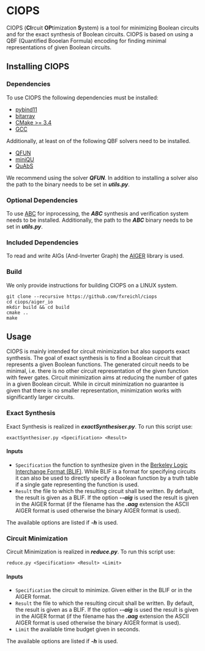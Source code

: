 # CIOPS

CIOPS (**CI**rcuit **OP**timization **S**ystem) is a tool for minimizing Boolean circuits and for the exact synthesis of Boolean circuits.
CIOPS is based on using a QBF (Quantified Booelan Formula) encoding for finding minimal representations of given Boolean circuits.

## Installing CIOPS

### Dependencies

To use CIOPS the following dependencies must be installed:
- [pybind11](https://github.com/pybind/pybind11)
- [bitarray](https://pypi.org/project/bitarray/)
- [CMake >= 3.4](https://cmake.org/)
- [GCC](https://gcc.gnu.org/)

Additionally, at least on of the following QBF solvers need to be installed.
- [QFUN](https://sat.inesc-id.pt/~mikolas/sw/qfun/)
- [miniQU](https://github.com/fslivovsky/miniQU)
- [QuAbS](https://github.com/ltentrup/quabs)

We recommend using the solver ***QFUN***. 
In addition to installing a solver also the path to the binary needs to be set in ***utils.py***. 

### Optional Dependencies

To use [ABC](https://people.eecs.berkeley.edu/~alanmi/abc/) for inprocessing, the ***ABC*** synthesis and verification system needs to be installed.
Additionally, the path to the ***ABC*** binary needs to be set in ***utils.py***. 

### Included Dependencies

To read and write AIGs (And-Inverter Graph) the [AIGER](https://github.com/arminbiere/aiger) library is used.

### Build

We only provide instructions for building CIOPS on a LINUX system.
```
git clone --recursive https://github.com/fxreichl/ciops
cd ciops/aiger_io
mkdir build && cd build
cmake ..
make
```

## Usage

CIOPS is mainly intended for circuit minimization but also supports exact synthesis.
The goal of exact synthesis is to find a Boolean circuit that represents a given Boolean functions.
The generated circuit needs to be minimal, i.e. there is no other circuit representation of the given function with fewer gates.
Circuit minimization aims at reducing the number of gates in a given Boolean circuit.
While in circuit minimization no guarantee is given that there is no smaller representation, minimization works with significantly larger circuits.

### Exact Synthesis

Exact Synthesis is realized in ***exactSynthesiser.py***.
To run this script use:
```
exactSynthesiser.py <Specification> <Result> 
```
#### Inputs

- ```Specification``` the function to synthesize given in the [Berkeley Logic Interchange Format (BLIF)](http://www.cs.columbia.edu/~cs6861/sis/blif/index.html).
While BLIF is a format for specifying circuits it can also be used to directly specify a Boolean function by a truth table if a single gate representing the function is used.
- ```Result``` the file to which the resulting circuit shall be written. By default, the result is given as a BLIF. If the option ***--aig*** is used the result is given in the AIGER format (if the filename has the ***.aag*** extension the ASCII AIGER format is used otherwise the binary AIGER format is used).

The available options are listed if ***-h*** is used.

### Circuit Minimization

Circuit Minimization is realized in ***reduce.py***.
To run this script use:
```
reduce.py <Specification> <Result> <Limit>
```
#### Inputs

- ```Specification``` the circuit to minimize. Given either in the BLIF or in the AIGER format.
- ```Result``` the file to which the resulting circuit shall be written. By default, the result is given as a BLIF. If the option ***--aig*** is used the result is given in the AIGER format (if the filename has the ***.aag*** extension the ASCII AIGER format is used otherwise the binary AIGER format is used).
- ```Limit``` the available time budget given in seconds.

The available options are listed if ***-h*** is used.


<!--

### Library Use

## How to Cite

## Contributors

-->


